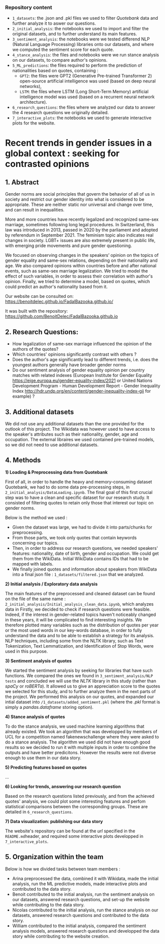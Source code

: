 ### Repository content

- ```1_datasets```: the .json and .pkl files we used to filter *Quotebank* data and further analyze it to aswer our questions.
- ```2_initial_analysis```: the notebooks we used to import and filter the original datasets, and to further understand its main features.
- ```3_sentiment_analysis```: the notebooks were we tested differend NLP (Natural Language Processing) libraries onto our datasets, and where we computed the sentiment score for each quote.
- ```4_stance_analysis```: the files and notebooks were we run stance analysis on our datasets, to compare author's opinions.
- ```5_ML_predictions```: the files required to perform the prediction of nationalities based on quotes, containing :
     - ```GPT2```: the files were GPT2 (Generative Pre-trained Transformer 2) open-source artificial intelligence was used (based on deep neural networks), 
     - ```LSTM```: the files where LSTM (Long Short-Term Memory) artificial intelligence model was used (based on a recurrent neural network architecture).
- ```6_research_questions```: the files where we analyzed our data to answer the 4 research questions we originally detailed.
- ```7_interactive_plots```: the notebooks we used to generate interactive plots for the website.

# Recent trends in gender issues in a global context : seeking for contrasted opinions

## 1. Abstract

Gender norms are social principles that govern the behavior of all of us in society and restrict our gender identity into what is considered to be appropriate. These are neither static nor universal and change over time, and can result in inequalities. 

More and more countries have recently legalized and recognized same-sex marriage, sometimes following long legal procedures. In Switzerland, this law was introduced in 2013, passed in 2020 by the parliament and adopted by referendum in September 2021.
The feminism topic also indicates real changes in society. LGBT+ issues are also extremely present in public life, with emerging pride movements and pure gender questioning.

We focused on observing changes in the speakers’ opinion on the topics of gender equality and same-sex relations, depending on their nationality and age. 
We also compared opinions within countries before and after national events, such as same-sex marriage legalization.
We tried to model the effect of such variables, in order to assess their correlation with author's opinion.
Finally, we tried to determine a model, based on quotes, which could predict an author's nationality based from it.

Our website can be consulted on: https://benoitdelec.github.io/FadalBazooka.github.io/

It was built with the repository: https://github.com/BenoitDelec/FadalBazooka.github.io

## 2. Research Questions:

- How legalization of same-sex marriage influenced the opinion of the authors of the quotes?
- Which countries' opinions significantly contrast with others ?
- Does the author's age significantly lead to different trends, i.e. does the youngest authors generally have broader gender norms 
- Do our sentiment analysis of gender equality opinion per country matches with related indexes (European Institute for Gender Equality https://eige.europa.eu/gender-equality-index/2021 or United Nations Development Program - Human Development Report - Gender Inequality Index http://hdr.undp.org/en/content/gender-inequality-index-gii for example) ?

## 3. Additional datasets

We did not use any additional datasets than the one provided for the outlook of this project.
The Wikidata was however used to have access to the speaker's attributes such as their nationality, gender, age and occupation.
The external libraires we used contained pre-trained models, so we did not need to use additional datasets.

## 4. Methods

**1) Loading & Preprocessing data from Quotebank**

First of all, in order to handle the heavy and memory-consuming dataset Quotebank, we had to do some data pre-processing steps, in ```2_initial_analysis/DataLoading.ipynb```.
The final goal of this first crucial step was to have a clean and specific dataset for our research study.
It consisted of filtering quotes to retain only those that interest our topic on gender norms. 

Below is the method we used :
- Given the dataset was large, we had to divide it into parts/chunks for preprocessing. 
- From those parts, we took only quotes that contain keywords concerning our topics.
- Then, in order to address our research questions, we needed speakers' features: nationality, date of birth, gender and occupation. We could get them from the WikiData. Initial WikiData contains IDs that had to be mapped with labels.   
- We finally joined quotes and information about speakers from WikiData into a final json file : ```1_datasets/filtered.json``` that we analyzed.

**2) Initial analysis / Exploratory data analysis**

The main features of the preprocessed and cleaned dataset can be found on the file of the same name : ```2_initial_analysis/Initial_analysis_clean_data.ipynb```, which analyzes data in 
Firstly, we decided to check if research questions were feasible. 
Indeed, if the interest in gender-related topics haven't noticeably changed in these years, it will be complicated to find interesting insights. 
We therefore plotted many variables such as the distribution of quotes per year or the most used words in our key-words database, in order to fully understand the data and to be able to establish a strategy for its analysis.
NLP techniques, including some from the NLTK library, such as Text Tokenization, Text Lemmatization, and Identification of Stop Words, were used in this purpose.

**3) Sentiment analysis of quotes**

We started the sentiment analysis by seeking for libraries that have such functions. 
We compared the ones we found in ```3_sentiment_analysis/NLP tests``` and concluded we will use the *NLTK* library in this study (rather than *spaCy* or *roBERTa*).
It allowed us to give an appreciation score to the quotes we selected for this study, and to further analyze them in the next parts of the project.
We performed this analysis on our quotes, and expanded our intial dataset into ```/1_datasets/added_sentiment.pkl``` (where the *.pkl* format is simply a *pandas.dataframe* storing option).

**4) Stance analysis of quotes**

To do the stance analysis, we used machine learning algorithms that already existed. We took an algorithm that was developped by members of UCL for a competition named fakenewschallenge where they were asked to do a stance analysis. The algorithm we used did not have enough good results so we decided to run it with multiple inputs in order to combine the outputs and have better predicitons. However the results were not diverse enough to use them in our data story.   

**5) Predicting features based on quotes**

...

**6) Looking for trends, answering our research question**

Based on the research questions listed previously, and from the achieved quotes' analysis, we could plot some interesting features and perfom statistical comparisons between the corresponding groups. These are detailed in ```6_research_questions```.

**7) Data visualization: publishing our data story**

The website's repository can be found at the *url* specified in the ```README.md```header, and required some interactive plots developped in ```7_interactive_plots```.

## 5. Organization within the team

Below is how we divided tasks between team members :

- Arina preprocessed the data, combined it with Wikidata, made the initial analysis, run the ML predictive models, made interactive plots and contributed to the data story.
- Benoit contributed to the initial analysis, run the sentiment analysis on our datasets, answered research questions, and set-up the website while contributing to the data story.
- Nicolas contributed to the initial analysis, run the stance analysis on our datasets, answered research questions and contributed to the data story.
- William contributed to the initial analysis, compared the sentiment analysis models, answered research questions and developped the data story while contributing to the website creation.
